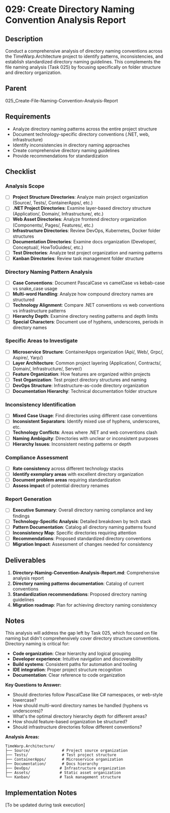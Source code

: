 # 029: Create Directory Naming Convention Analysis Report

## Description

Conduct a comprehensive analysis of directory naming conventions across the TimeWarp.Architecture project to identify patterns, inconsistencies, and establish standardized directory naming guidelines. This complements the file naming analysis (Task 025) by focusing specifically on folder structure and directory organization.

## Parent

025_Create-File-Naming-Convention-Analysis-Report

## Requirements

- Analyze directory naming patterns across the entire project structure
- Document technology-specific directory conventions (.NET, web, infrastructure)
- Identify inconsistencies in directory naming approaches
- Create comprehensive directory naming guidelines
- Provide recommendations for standardization

## Checklist

### Analysis Scope
- [ ] **Project Structure Directories**: Analyze main project organization (Source/, Tests/, ContainerApps/, etc.)
- [ ] **.NET Project Directories**: Examine layer-based directory structure (Application/, Domain/, Infrastructure/, etc.)
- [ ] **Web Asset Directories**: Analyze frontend directory organization (Components/, Pages/, Features/, etc.)
- [ ] **Infrastructure Directories**: Review DevOps, Kubernetes, Docker folder structures
- [ ] **Documentation Directories**: Examine docs organization (Developer/, Conceptual/, HowToGuides/, etc.)
- [ ] **Test Directories**: Analyze test project organization and naming patterns
- [ ] **Kanban Directories**: Review task management folder structure

### Directory Naming Pattern Analysis
- [ ] **Case Conventions**: Document PascalCase vs camelCase vs kebab-case vs snake_case usage
- [ ] **Multi-word Handling**: Analyze how compound directory names are structured
- [ ] **Technology Alignment**: Compare .NET conventions vs web conventions vs infrastructure patterns
- [ ] **Hierarchy Depth**: Examine directory nesting patterns and depth limits
- [ ] **Special Characters**: Document use of hyphens, underscores, periods in directory names

### Specific Areas to Investigate
- [ ] **Microservice Structure**: ContainerApps organization (Api/, Web/, Grpc/, Aspire/, Yarp/)
- [ ] **Layer Architecture**: Common project layering (Application/, Contracts/, Domain/, Infrastructure/, Server/)
- [ ] **Feature Organization**: How features are organized within projects
- [ ] **Test Organization**: Test project directory structures and naming
- [ ] **DevOps Structure**: Infrastructure-as-code directory organization
- [ ] **Documentation Hierarchy**: Technical documentation folder structure

### Inconsistency Identification
- [ ] **Mixed Case Usage**: Find directories using different case conventions
- [ ] **Inconsistent Separators**: Identify mixed use of hyphens, underscores, etc.
- [ ] **Technology Conflicts**: Areas where .NET and web conventions clash
- [ ] **Naming Ambiguity**: Directories with unclear or inconsistent purposes
- [ ] **Hierarchy Issues**: Inconsistent nesting patterns or depth

### Compliance Assessment
- [ ] **Rate consistency** across different technology stacks
- [ ] **Identify exemplary areas** with excellent directory organization
- [ ] **Document problem areas** requiring standardization
- [ ] **Assess impact** of potential directory renames

### Report Generation
- [ ] **Executive Summary**: Overall directory naming compliance and key findings
- [ ] **Technology-Specific Analysis**: Detailed breakdown by tech stack
- [ ] **Pattern Documentation**: Catalog all directory naming patterns found
- [ ] **Inconsistency Map**: Specific directories requiring attention
- [ ] **Recommendations**: Proposed standardized directory conventions
- [ ] **Migration Impact**: Assessment of changes needed for consistency

## Deliverables

1. **Directory-Naming-Convention-Analysis-Report.md**: Comprehensive analysis report
2. **Directory naming patterns documentation**: Catalog of current conventions
3. **Standardization recommendations**: Proposed directory naming guidelines
4. **Migration roadmap**: Plan for achieving directory naming consistency

## Notes

This analysis will address the gap left by Task 025, which focused on file naming but didn't comprehensively cover directory structure conventions. Directory naming is critical for:

- **Code organization**: Clear hierarchy and logical grouping
- **Developer experience**: Intuitive navigation and discoverability  
- **Build systems**: Consistent paths for automation and tooling
- **IDE integration**: Proper project structure recognition
- **Documentation**: Clear reference to code organization

**Key Questions to Answer:**
- Should directories follow PascalCase like C# namespaces, or web-style lowercase?
- How should multi-word directory names be handled (hyphens vs underscores)?
- What's the optimal directory hierarchy depth for different areas?
- How should feature-based organization be structured?
- Should infrastructure directories follow different conventions?

**Analysis Areas:**
```
TimeWarp.Architecture/
├── Source/              # Project source organization
├── Tests/               # Test project structure  
├── ContainerApps/       # Microservice organization
├── Documentation/       # Docs hierarchy
├── DevOps/             # Infrastructure organization
├── Assets/             # Static asset organization
└── Kanban/             # Task management structure
```

## Implementation Notes

[To be updated during task execution]